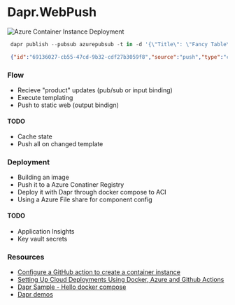 # Dapr.WebPush

![Azure Container Instance Deployment](https://github.com/perokvist/Dapr.WebPush/workflows/Linux_Container_Workflow/badge.svg)

```powershell
 dapr publish --pubsub azurepubsub -t in -d '{\"Title\": \"Fancy Table\", \"Price\": 2500, \"Id\": 4}'
```

```json
 {"id":"69136027-cb55-47cd-9b32-cdf27b3059f8","source":"push","type":"com.dapr.event.sent","specversion":"1.0","datacontenttype":"application/json","data":{"Title":"Fancy Table","Price":2500,"Id":4},"subject":"00-2c3a831ad26182bf444b131b84945393-792c2bb284a9f319-01","topic":"in","pubsubname":"azurepubsub"}
```

### Flow

- Recieve "product" updates (pub/sub or input binding)
- Execute templating
- Push to static web (output bindign)

#### TODO
- Cache state
- Push all on changed template

### Deployment

- Building an image
- Push it to a Azure Conatiner Registry
- Deploy it with Dapr through docker compose to ACI
- Using a Azure File share for component config

#### TODO
- Application Insights
- Key vault secrets

### Resources

- [Configure a GitHub action to create a container instance](https://docs.microsoft.com/en-us/azure/container-instances/container-instances-github-action)
- [Setting Up Cloud Deployments Using Docker, Azure and Github Actions](https://www.docker.com/blog/setting-up-cloud-deployments-using-docker-azure-and-github-actions/)
- [Dapr Sample - Hello docker compose](https://github.com/dapr/samples/tree/master/hello-docker-compose)
- [Dapr demos](https://github.com/mchmarny/dapr-demos)
